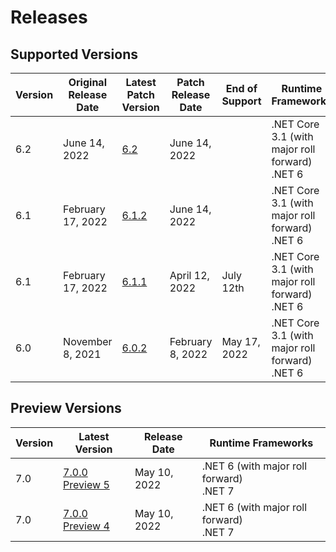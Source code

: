 # Releases

## Supported Versions

| Version | Original Release Date | Latest Patch Version | Patch Release Date | End of Support | Runtime Frameworks |
|---|---|---|---|---|---|
| 6.2 | June 14, 2022 | [6.2](https://github.com/dotnet/dotnet-monitor/blob/main/documentation/releaseNotes/releaseNotes.v6.2.0.md) | June 14, 2022 |  | .NET Core 3.1 (with major roll forward)<br/>.NET 6 |
| 6.1 | February 17, 2022 | [6.1.2](https://github.com/dotnet/dotnet-monitor/blob/main/documentation/releaseNotes/releaseNotes.v6.1.2.md) | June 14, 2022 |  | .NET Core 3.1 (with major roll forward)<br/>.NET 6 |
| 6.1 | February 17, 2022 | [6.1.1](https://github.com/dotnet/dotnet-monitor/blob/main/documentation/releaseNotes/releaseNotes.v6.1.1.md) | April 12, 2022 | July 12th  | .NET Core 3.1 (with major roll forward)<br/>.NET 6 |
| 6.0 | November 8, 2021 | [6.0.2](https://github.com/dotnet/dotnet-monitor/blob/main/documentation/releaseNotes/releaseNotes.v6.0.2.md) | February 8, 2022 | May 17, 2022 | .NET Core 3.1 (with major roll forward)<br/>.NET 6 |

## Preview Versions

| Version  | Latest Version | Release Date | Runtime Frameworks |
|---|---|---|---|
| 7.0 | [7.0.0 Preview 5](https://github.com/dotnet/dotnet-monitor/blob/main/documentation/releaseNotes/releaseNotes.v7.0.0-preview.5.22306.5.md) | May 10, 2022 | .NET 6 (with major roll forward)<br/>.NET 7 |
| 7.0 | [7.0.0 Preview 4](https://github.com/dotnet/dotnet-monitor/blob/main/documentation/releaseNotes/releaseNotes.v7.0.0-preview.4.22227.4.md) | May 10, 2022 | .NET 6 (with major roll forward)<br/>.NET 7 |

